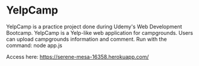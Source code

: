 # YelpCamp
YelpCamp is a practice project done during Udemy's Web Development Bootcamp.
YelpCamp is a Yelp-like web application for campgrounds. Users can upload campgrounds information and comment.
Run with the command: node app.js

Access here: https://serene-mesa-16358.herokuapp.com/
